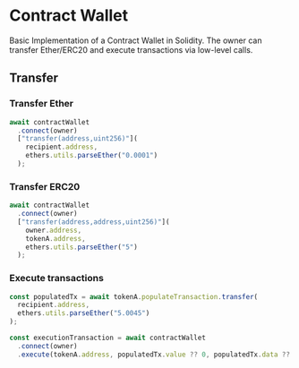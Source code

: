 # Contract Wallet

Basic Implementation of a Contract Wallet in Solidity. The owner can transfer Ether/ERC20 and execute transactions via low-level calls.

## Transfer

### Transfer Ether

```ts
await contractWallet
  .connect(owner)
  ["transfer(address,uint256)"](
    recipient.address,
    ethers.utils.parseEther("0.0001")
  );
```

### Transfer ERC20

```ts
await contractWallet
  .connect(owner)
  ["transfer(address,address,uint256)"](
    owner.address,
    tokenA.address,
    ethers.utils.parseEther("5")
  );
```

### Execute transactions

```ts
const populatedTx = await tokenA.populateTransaction.transfer(
  recipient.address,
  ethers.utils.parseEther("5.0045")
);

const executionTransaction = await contractWallet
  .connect(owner)
  .execute(tokenA.address, populatedTx.value ?? 0, populatedTx.data ?? "");
```
